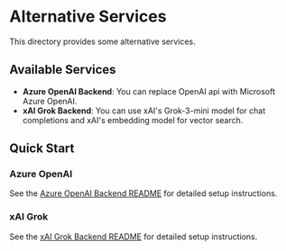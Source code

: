 # Alternative Services

This directory provides some alternative services.

## Available Services

- **Azure OpenAI Backend**: You can replace OpenAI api with Microsoft Azure OpenAI.
- **xAI Grok Backend**: You can use xAI's Grok-3-mini model for chat completions and xAI's embedding model for vector search.

## Quick Start

### Azure OpenAI
See the [Azure OpenAI Backend README](./azure-openai-backend/README.md) for detailed setup instructions.

### xAI Grok
See the [xAI Grok Backend README](./xai-grok-backend/README.md) for detailed setup instructions.

